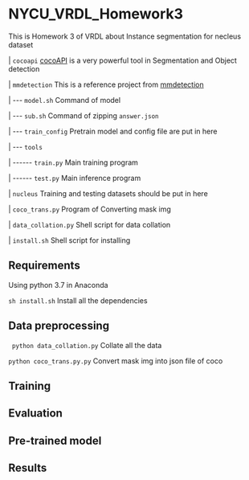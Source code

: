 # NYCU_VRDL_Homework3
This is  Homework 3  of  VRDL  about Instance segmentation for necleus dataset

| ```cocoapi``` [cocoAPI](https://github.com/cocodataset/cocoapi) is a very powerful tool in Segmentation and Object detection

| ```mmdetection```  This is a reference project from [mmdetection](https://github.com/open-mmlab/mmdetection)

| --- ```model.sh```  Command of model

| --- ```sub.sh``` Command of zipping  ```answer.json```

| --- ```train_config``` Pretrain model and config file are put in here

| --- ```tools```

| ------ ```train.py``` Main training program

| ------ ```test.py``` Main inference program

| ```nucleus``` Training and testing datasets should be put in here

| ```coco_trans.py``` Program of Converting mask img 

| ```data_collation.py``` Shell script for data collation

| ```install.sh``` Shell script for installing
## Requirements
Using python 3.7 in Anaconda

```sh install.sh``` Install all the dependencies
## Data preprocessing
``` python data_collation.py``` Collate all the data 

``` python coco_trans.py.py ``` Convert mask img into json file of coco 
## Training
## Evaluation
## Pre-trained model
## Results
